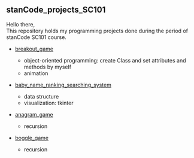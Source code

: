 ## stanCode_projects_SC101
Hello there,\
This repository holds my programming projects done during the period of stanCode SC101 course.

* [breakout_game](https://github.com/nano19595/stanCode_projects_SC101/tree/main/stanCode_projects_SC101/breakout_game)
  * object-oriented programming: create Class and set attributes and methods by myself 
  * animation

* [baby_name_ranking_searching_system](https://github.com/nano19595/stanCode_projects_SC101/tree/main/stanCode_projects_SC101/baby_name_ranking_searching_system)
  * data structure 
  * visualization: tkinter

* [anagram_game](https://github.com/nano19595/stanCode_projects_SC101/tree/main/stanCode_projects_SC101/anagram_game)
  * recursion

* [boggle_game](https://github.com/nano19595/stanCode_projects_SC101/tree/main/stanCode_projects_SC101/boggle_game)
  * recursion
